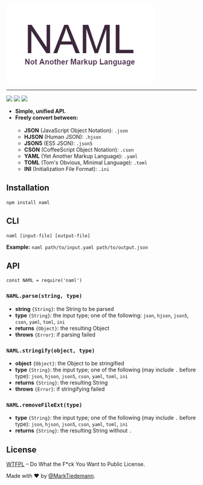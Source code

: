 
[![](https://raw.githubusercontent.com/MarkTiedemann/naml/master/logo.png)](https://github.com/MarkTiedemann/naml)

--------

[![](https://travis-ci.org/MarkTiedemann/naml.svg?branch=master)](https://travis-ci.org/MarkTiedemann/naml)
[![](https://david-dm.org/MarkTiedemann/naml.svg)](https://david-dm.org/MarkTiedemann/naml) [![](https://img.shields.io/node/v/naml.svg)](https://www.npmjs.com/package/naml)

- **Simple, unified API.**
- **Freely convert between:**
<br><br>
  - **JSON** (JavaScript Object Notation): `.json`
  - **HJSON** (Human JSON): `.hjson`
  - **JSON5** (ES5 JSON): `.json5`
  - **CSON** (CoffeeScript Object Notation): `.cson`
  - **YAML** (Yet Another Markup Language): `.yaml`
  - **TOML** (Tom's Obvious, Minimal Language): `.toml`
  - **INI** (Initialization File Format): `.ini`

## Installation

```
npm install naml
```

## CLI

```
naml [input-file] [output-file]
```
**Example:** `naml path/to/input.yaml path/to/output.json`

## API

```
const NAML = require('naml')
```

### `NAML.parse(string, type)`

- **string** `{String}`: the String to be parsed
- **type** `{String}`: the input type; one of the following: `json`, `hjson`, `json5`, `cson`, `yaml`, `toml`, `ini`
- **returns** `{Object}`: the resulting Object
- **throws** `{Error}`: if parsing failed

### `NAML.stringify(object, type)`

- **object** `{Object}`: the Object to be stringified
- **type** `{String}`: the input type; one of the following (may include `.` before type): `json`, `hjson`, `json5`, `cson`, `yaml`, `toml`, `ini`
- **returns** `{String}`: the resulting String
- **throws** `{Error}`: if stringifying failed

### `NAML.removeFileExt(type)`

- **type** `{String}`: the input type; one of the following (may include `.` before type): `json`, `hjson`, `json5`, `cson`, `yaml`, `toml`, `ini`
- **returns** `{String}`: the resulting String without `.`

## License

[WTFPL](http://www.wtfpl.net/) – Do What the F*ck You Want to Public License.

Made with :heart: by [@MarkTiedemann](https://twitter.com/MarkTiedemannDE).
